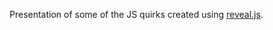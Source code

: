 Presentation of some of the JS quirks created using [reveal.js](https://github.com/hakimel/reveal.js/).
